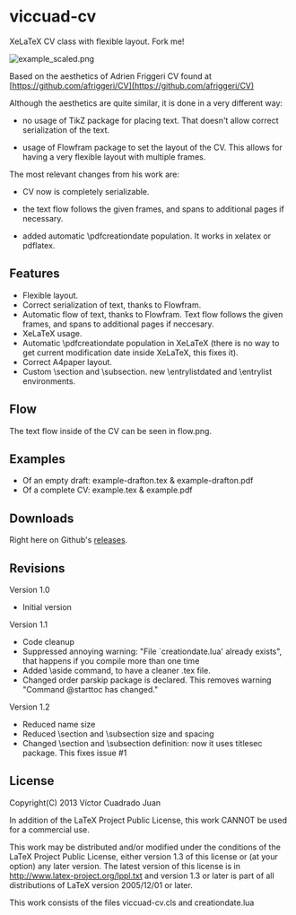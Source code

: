 viccuad-cv
==========


XeLaTeX CV class with flexible layout. Fork me!

![example_scaled.png](https://github.com/viccuad/viccuad-cv/raw/master/example_scaled.png)

Based on the aesthetics of Adrien Friggeri CV found at
[https://github.com/afriggeri/CV](https://github.com/afriggeri/CV)

Although the aesthetics are quite similar, it is done in a very different way:

 - no usage of TikZ package for placing text. That doesn't allow correct 
serialization of the text.

 - usage of Flowfram package to set the layout of the CV. This allows for having a very flexible layout with multiple frames.

The most relevant changes from his work are:

 - CV now is completely serializable.

 - the text flow follows the given frames, and spans to additional pages if 
necessary. 

 - added automatic \pdfcreationdate population. It works in xelatex 
or pdflatex.
 
## Features
 - Flexible layout.
 - Correct serialization of text, thanks to Flowfram.
 - Automatic flow of text, thanks to Flowfram. Text flow follows the given frames, and spans to additional pages if neccesary.
 - XeLaTeX usage.
 - Automatic \pdfcreationdate population in XeLaTeX (there is no way to get current modification date inside XeLaTeX, this fixes it).
 - Correct A4paper layout.
 - Custom \section and \subsection. new \entrylistdated and \entrylist environments.

## Flow
The text flow inside of the CV can be seen in flow.png.

## Examples 
 * Of an empty draft: example-drafton.tex & example-drafton.pdf
 * Of a complete CV: example.tex & example.pdf

## Downloads
Right here on Github's [releases](https://github.com/viccuad/viccuad-cv/releases).

## Revisions
Version 1.0

 * Initial version

Version 1.1

 * Code cleanup 
 * Suppressed annoying warning: "File `creationdate.lua' already exists", that 
   happens if you compile more than one time
 * Added \aside command, to have a cleaner .tex file.
 * Changed order parskip package is declared. This removes warning "Command 
   \@starttoc  has changed."

Version 1.2

 * Reduced name size
 * Reduced \section and \subsection size and spacing
 * Changed \section and \subsection definition: now it uses titlesec package. This fixes issue #1

## License

Copyright(C) 2013  Víctor Cuadrado Juan 

In addition of the LaTeX Project Public License, this work CANNOT be used for a commercial use. 

This work may be distributed and/or modified under the
conditions of the LaTeX Project Public License, either version 1.3
of this license or (at your option) any later version.
The latest version of this license is in
http://www.latex-project.org/lppl.txt
and version 1.3 or later is part of all distributions of LaTeX
version 2005/12/01 or later.

This work consists of the files viccuad-cv.cls and creationdate.lua 

